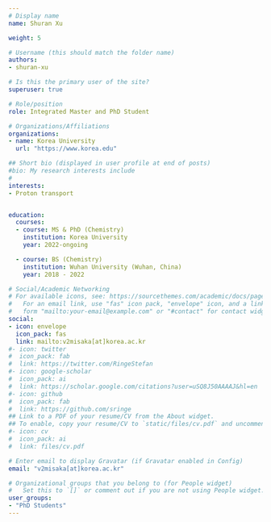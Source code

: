 ```yaml
---
# Display name
name: Shuran Xu

weight: 5

# Username (this should match the folder name)
authors:
- shuran-xu

# Is this the primary user of the site?
superuser: true

# Role/position
role: Integrated Master and PhD Student

# Organizations/Affiliations
organizations:
- name: Korea University
  url: "https://www.korea.edu"

## Short bio (displayed in user profile at end of posts)
#bio: My research interests include 
#
interests:
- Proton transport


education:
  courses:
  - course: MS & PhD (Chemistry)
    institution: Korea University 
    year: 2022-ongoing

  - course: BS (Chemistry)
    institution: Wuhan University (Wuhan, China)
    year: 2018 - 2022

# Social/Academic Networking
# For available icons, see: https://sourcethemes.com/academic/docs/page-builder/#icons
#   For an email link, use "fas" icon pack, "envelope" icon, and a link in the
#   form "mailto:your-email@example.com" or "#contact" for contact widget.
social:
- icon: envelope
  icon_pack: fas
  link: mailto:v2misaka[at]korea.ac.kr
#- icon: twitter
#  icon_pack: fab
#  link: https://twitter.com/RingeStefan
#- icon: google-scholar
#  icon_pack: ai
#  link: https://scholar.google.com/citations?user=uSQ8J50AAAAJ&hl=en
#- icon: github
#  icon_pack: fab
#  link: https://github.com/sringe
## Link to a PDF of your resume/CV from the About widget.
## To enable, copy your resume/CV to `static/files/cv.pdf` and uncomment the lines below.
#- icon: cv
#  icon_pack: ai
#  link: files/cv.pdf

# Enter email to display Gravatar (if Gravatar enabled in Config)
email: "v2misaka[at]korea.ac.kr"

# Organizational groups that you belong to (for People widget)
#   Set this to `[]` or comment out if you are not using People widget.
user_groups:
- "PhD Students"
---
```



